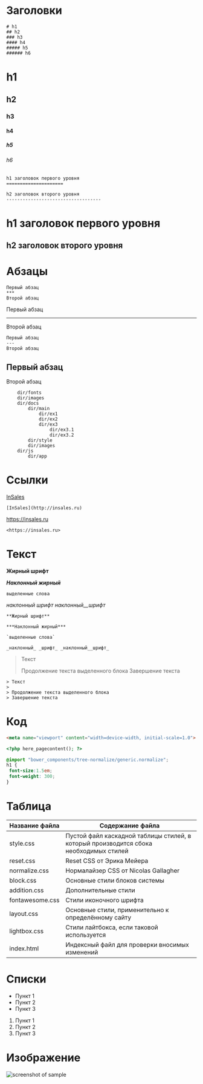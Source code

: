 # Заголовки

`````
# h1
## h2
### h3
#### h4
##### h5
###### h6
`````
# h1
## h2
### h3
#### h4
##### h5
###### h6

```
h1 заголовок первого уровня
=====================

h2 заголовок второго уровня
-----------------------------------
```
h1 заголовок первого уровня
=====================

h2 заголовок второго уровня
-----------------------------------


# Абзацы
```
Первый абзац
***
Второй абзац
```
Первый абзац
***
Второй абзац

```
Первый абзац
---
Второй абзац
```
Первый абзац
---
Второй абзац

```
    dir/fonts
    dir/images
    dir/docs
        dir/main
            dir/ex1
            dir/ex2
            dir/ex3
                dir/ex3.1
                dir/ex3.2        
        dir/style
        dir/images
    dir/js
        dir/app
```

# Ссылки
[InSales](http://insales.ru)
```
[InSales](http://insales.ru)
```

<https://insales.ru>
```
<https://insales.ru>
```
# Текст

**Жирный шрифт**

***Наклонный жирный***

`выделенные слова`

_наклонный_ _шрифт_ _наклонный__шрифт_
```
**Жирный шрифт**

***Наклонный жирный***

`выделенные слова`

_наклонный_ _шрифт_ _наклонный__шрифт_
```
> Текст
> 
> Продолжение текста выделенного блока
> Завершение текста
```
> Текст
> 
> Продолжение текста выделенного блока
> Завершение текста
```
# Код    
```html
<meta name="viewport" content="width=device-width, initial-scale=1.0">
```
```php
<?php here_pagecontent(); ?>
```
```scss /* или css */
@import "bower_components/tree-normalize/generic.normalize";
h1 {
 font-size:1.5em;
 font-weight: 300;
}
```


# Таблица
Название файла  | Содержание файла
----------------|----------------------
style.css       | Пустой файл каскадной таблицы стилей, в который производится сбока необходимых стилей
reset.css       | Reset CSS от Эрика Мейера
normalize.css   | Нормалайзер CSS от Nicolas Gallagher
block.css       | Основные стили блоков системы
addition.css    | Дополнительные стили
fontawesome.css | Стили иконочного шрифта
layout.css      | Основные стили, применительно к определённому сайту
lightbox.css    | Стили лайтбокса, если таковой используется
index.html      | Индексный файл для проверки вносимых изменений
# Списки
* Пункт 1
* Пункт 2
* Пункт 3

1. Пункт 1
2. Пункт 2
3. Пункт 3


# Изображение
![screenshot of sample](https://assets3.insales.ru/assets/1/6200/1103928/1551887044/main-header-img.png)



